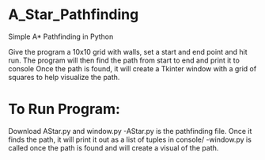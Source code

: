 # A_Star_Pathfinding
Simple A* Pathfinding in Python

Give the program a 10x10 grid with walls, set a start and end point and hit run.
The program will then find the path from start to end and print it to console
Once the path is found, it will create a Tkinter window with a grid of squares to help visualize the path.

# To Run Program:
Download AStar.py and window.py
-AStar.py is the pathfinding file. Once it finds the path, it will print it out as a list of tuples in console/
-window.py is called once the path is found and will create a visual of the path.
